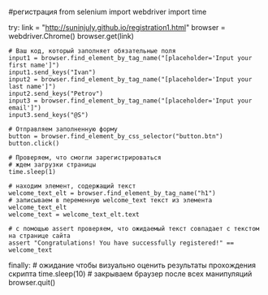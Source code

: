 #регистрация
from selenium import webdriver
import time

try: 
    link = "http://suninjuly.github.io/registration1.html"
    browser = webdriver.Chrome()
    browser.get(link)

    # Ваш код, который заполняет обязательные поля
    input1 = browser.find_element_by_tag_name("[placeholder='Input your first name']")
    input1.send_keys("Ivan")
    input2 = browser.find_element_by_tag_name("[placeholder='Input your last name']")
    input2.send_keys("Petrov")
    input3 = browser.find_element_by_tag_name("[placeholder='Input your email']")
    input3.send_keys("@S")
  
    # Отправляем заполненную форму
    button = browser.find_element_by_css_selector("button.btn")
    button.click()

    # Проверяем, что смогли зарегистрироваться
    # ждем загрузки страницы
    time.sleep(1)

    # находим элемент, содержащий текст
    welcome_text_elt = browser.find_element_by_tag_name("h1")
    # записываем в переменную welcome_text текст из элемента welcome_text_elt
    welcome_text = welcome_text_elt.text

    # с помощью assert проверяем, что ожидаемый текст совпадает с текстом на странице сайта
    assert "Congratulations! You have successfully registered!" == welcome_text

finally:
    # ожидание чтобы визуально оценить результаты прохождения скрипта
    time.sleep(10)
    # закрываем браузер после всех манипуляций
    browser.quit()
